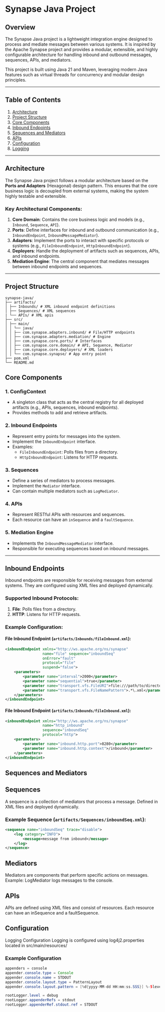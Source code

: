 # Synapse Java Project

## Overview

The Synapse Java project is a lightweight integration engine designed to process and mediate messages between various systems. It is inspired by the Apache Synapse project and provides a modular, extensible, and highly configurable architecture for handling inbound and outbound messages, sequences, APIs, and mediators.

This project is built using Java 21 and Maven, leveraging modern Java features such as virtual threads for concurrency and modular design principles.

---

## Table of Contents

1. [Architecture](#architecture)
2. [Project Structure](#project-structure)
3. [Core Components](#core-components)
4. [Inbound Endpoints](#inbound-endpoints)
5. [Sequences and Mediators](#sequences-and-mediators)
6. [APIs](#apis)
7. [Configuration](#configuration)
8. [Logging](#logging)
<!-- 9. [Building and Running](#building-and-running)
10. [Testing](#testing)
11. [Future Enhancements](#future-enhancements) -->

---

## Architecture

The Synapse Java project follows a modular architecture based on the **Ports and Adapters** (Hexagonal) design pattern. This ensures that the core business logic is decoupled from external systems, making the system highly testable and extensible.

### Key Architectural Components:

1. **Core Domain**: Contains the core business logic and models (e.g., `Inbound`, `Sequence`, `API`).
2. **Ports**: Define interfaces for inbound and outbound communication (e.g., `InboundEndpoint`, `InboundMessageMediator`).
3. **Adapters**: Implement the ports to interact with specific protocols or systems (e.g., `FileInboundEndpoint`, `HttpInboundEndpoint`).
4. **Deployers**: Handle the deployment of artifacts such as sequences, APIs, and inbound endpoints.
5. **Mediation Engine**: The central component that mediates messages between inbound endpoints and sequences.

---

## Project Structure

```plaintext
synapse-java/
├── artifacts/
│ ├── Inbounds/ # XML inbound endpoint definitions
│ ├── Sequences/ # XML sequences
| └── APIs/ # XML apis
├── src/
│ ├── main/
│ │ └── java/
│ │ ├── com.synapse.adapters.inbound/ # File/HTTP endpoints
│ │ ├── com.synapse.adapters.mediation/ # Engine
│ │ ├── com.synapse.core.ports/ # Interfaces
│ │ ├── com.synapse.core.domain/ # API, Sequence, Mediator
│ │ ├── com.synapse.core.deployers/ # XML loaders
│ │ └── com.synapse.synapse/ # App entry point
├── pom.xml
└── README.md
```

## Core Components

### 1. **ConfigContext**
- A singleton class that acts as the central registry for all deployed artifacts (e.g., APIs, sequences, inbound endpoints).
- Provides methods to add and retrieve artifacts.

### 2. **Inbound Endpoints**
- Represent entry points for messages into the system.
- Implement the `InboundEndpoint` interface.
- Examples:
  - `FileInboundEndpoint`: Polls files from a directory.
  - `HttpInboundEndpoint`: Listens for HTTP requests.

### 3. **Sequences**
- Define a series of mediators to process messages.
- Implement the `Mediator` interface.
- Can contain multiple mediators such as `LogMediator`.

### 4. **APIs**
- Represent RESTful APIs with resources and sequences.
- Each resource can have an `inSequence` and a `faultSequence`.

### 5. **Mediation Engine**
- Implements the `InboundMessageMediator` interface.
- Responsible for executing sequences based on inbound messages.

---

## Inbound Endpoints

Inbound endpoints are responsible for receiving messages from external systems. They are configured using XML files and deployed dynamically.

### Supported Inbound Protocols:
1. **File**: Polls files from a directory.
2. **HTTP**: Listens for HTTP requests.

### Example Configuration:
#### File Inbound Endpoint (`artifacts/Inbounds/fileInbound.xml`):
```xml
<inboundEndpoint xmlns="http://ws.apache.org/ns/synapse"
                 name="file" sequence="inboundSeq"
                 onError="fault"
                 protocol="file"
                 suspend="false">
    <parameters>
        <parameter name="interval">2000</parameter>
        <parameter name="sequential">true</parameter>
        <parameter name="transport.vfs.FileURI">file:///path/to/directory</parameter>
        <parameter name="transport.vfs.FileNamePattern">.*\.xml</parameter>
    </parameters>
</inboundEndpoint>
```

#### File Inbound Endpoint (`artifacts/Inbounds/fileInbound.xml`):
```xml
<inboundEndpoint xmlns="http://ws.apache.org/ns/synapse"
                 name="http_inbound"
                 sequence="inboundSeq"
                 protocol="http">
    <parameters>
        <parameter name="inbound.http.port">8280</parameter>
        <parameter name="inbound.http.context">/inbound</parameter>
    </parameters>
</inboundEndpoint>
```

## Sequences and Mediators

## Sequences
A sequence is a collection of mediators that process a message.
Defined in XML files and deployed dynamically.

### Example Sequence (`artifacts/Sequences/inboundSeq.xml`):
```xml
<sequence name="inboundSeq" trace="disable">
    <log category="INFO">
        <message>message from inbound</message>
    </log>
</sequence>
```
## Mediators
Mediators are components that perform specific actions on messages.
Example: LogMediator logs messages to the console.

## APIs
APIs are defined using XML files and consist of resources. Each resource can have an inSequence and a faultSequence.

## Configuration
Logging Configuration
Logging is configured using log4j2.properties located in src/main/resources/

### Example Configuration
```java
appenders = console
appender.console.type = Console
appender.console.name = STDOUT
appender.console.layout.type = PatternLayout
appender.console.layout.pattern = [%d{yyyy-MM-dd HH:mm:ss.SSS}] %-5level {%C{1}} - %msg%n

rootLogger.level = debug
rootLogger.appenderRefs = stdout
rootLogger.appenderRef.stdout.ref = STDOUT
```
